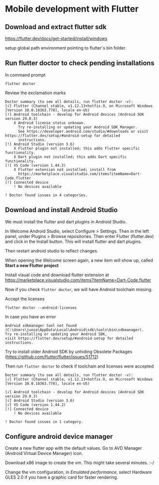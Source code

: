 # Mobile development with Flutter

## Download and extract flutter sdk

https://flutter.dev/docs/get-started/install/windows

setup global path environment pointing to flutter´s bin folder.

## Run flutter doctor to check pending installations

In command prompt 
```
flutter doctor
```
Review the exclamation marks
```
Doctor summary (to see all details, run flutter doctor -v):
[√] Flutter (Channel stable, v1.12.13+hotfix.9, on Microsoft Windows [Version 10.0.18363.778], locale en-US)
[!] Android toolchain - develop for Android devices (Android SDK version 29.0.3)
    X Android license status unknown.
      Try re-installing or updating your Android SDK Manager.
      See https://developer.android.com/studio/#downloads or visit https://flutter.dev/setup/#android-setup for detailed
      instructions.
[!] Android Studio (version 3.6)
    X Flutter plugin not installed; this adds Flutter specific functionality.
    X Dart plugin not installed; this adds Dart specific functionality.
[!] VS Code (version 1.44.2)
    X Flutter extension not installed; install from
      https://marketplace.visualstudio.com/items?itemName=Dart-Code.flutter
[!] Connected device
    ! No devices available

! Doctor found issues in 4 categories.
```
## Download and install Android Studio

We must install the flutter and dart plugins in Android Studio.

In Welcome Android Studio, select Configure > Settings.
Then in the left panel, under Plugins > Browse repositories. 
Then enter Flutter (flutter.dev) and click in the Install button. This will install flutter and dart plugins.

Then restart android studio to reflect changes.

When opening the Welcome screen again, a new item will show up, called
**Start a new Flutter project**

Install visual code and download flutter extension at https://marketplace.visualstudio.com/items?itemName=Dart-Code.flutter

Now if you check `flutter doctor`, we will have Android toolchain missing.

Accept the licenses
```
flutter doctor --android-licenses
```

In case you have an error 
```
Android sdkmanager tool not found (C:\Users\junio\AppData\Local\Android\sdk\tools\bin\sdkmanager).
Try re-installing or updating your Android SDK,
visit https://flutter.dev/setup/#android-setup for detailed instructions.
```
Try to install older Android SDK by unhiding Obsolete Packages (https://github.com/flutter/flutter/issues/51712)

Then run `flutter doctor` to check if toolchain and licenses were accepted
```
Doctor summary (to see all details, run flutter doctor -v):
[√] Flutter (Channel stable, v1.12.13+hotfix.9, on Microsoft Windows [Version 10.0.18363.778], locale en-US)

[√] Android toolchain - develop for Android devices (Android SDK version 29.0.3)
[√] Android Studio (version 3.6)
[√] VS Code (version 1.44.2)
[!] Connected device
    ! No devices available

! Doctor found issues in 1 category.
```

## Configure android device manager

Create a new flutter app with the default values. Go to AVD Manager (Android Virtual Device Manager) icon.

Download x86 image to create the vm. This might take several minutes. :-/

Change the vm configuration, in *Emulated performance*, select Hardware GLES 2.0 if you have a graphic card for faster rendering.
